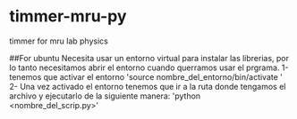 # timmer-mru-py
timmer for mru lab physics

##For ubuntu
Necesita usar un entorno virtual para instalar las librerias, por lo tanto necesitamos abrir el entorno cuando querramos usar el prgrama.
1-tenemos que activar el entorno
        'source nombre_del_entorno/bin/activate '
2- Una vez activado el entorno tenemos que ir a la ruta donde tengamos el archivo y ejecutarlo de la siguiente manera:
        'python <nombre_del_scrip.py>'
